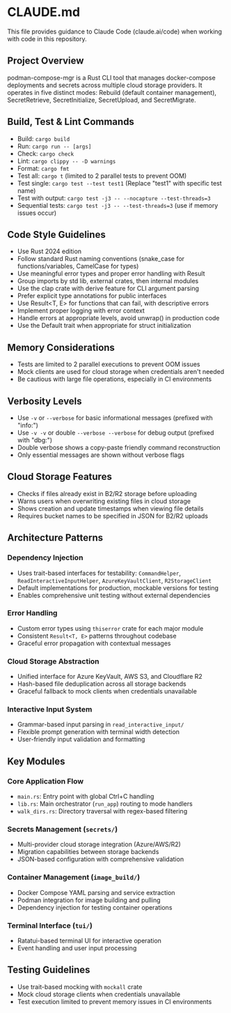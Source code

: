 # CLAUDE.md

This file provides guidance to Claude Code (claude.ai/code) when working with code in this repository.

## Project Overview

podman-compose-mgr is a Rust CLI tool that manages docker-compose deployments and secrets across multiple cloud storage providers. It operates in five distinct modes: Rebuild (default container management), SecretRetrieve, SecretInitialize, SecretUpload, and SecretMigrate.

## Build, Test & Lint Commands
- Build: `cargo build`
- Run: `cargo run -- [args]`
- Check: `cargo check`
- Lint: `cargo clippy -- -D warnings`
- Format: `cargo fmt`
- Test all: `cargo t` (limited to 2 parallel tests to prevent OOM)
- Test single: `cargo test --test test1` (Replace "test1" with specific test name)
- Test with output: `cargo test -j3 -- --nocapture --test-threads=3`
- Sequential tests: `cargo test -j3 -- --test-threads=3` (use if memory issues occur)

## Code Style Guidelines
- Use Rust 2024 edition
- Follow standard Rust naming conventions (snake_case for functions/variables, CamelCase for types)
- Use meaningful error types and proper error handling with Result
- Group imports by std lib, external crates, then internal modules
- Use the clap crate with derive feature for CLI argument parsing
- Prefer explicit type annotations for public interfaces
- Use Result<T, E> for functions that can fail, with descriptive errors
- Implement proper logging with error context
- Handle errors at appropriate levels, avoid unwrap() in production code
- Use the Default trait when appropriate for struct initialization

## Memory Considerations
- Tests are limited to 2 parallel executions to prevent OOM issues
- Mock clients are used for cloud storage when credentials aren't needed 
- Be cautious with large file operations, especially in CI environments

## Verbosity Levels
- Use `-v` or `--verbose` for basic informational messages (prefixed with "info:")
- Use `-v -v` or double `--verbose --verbose` for debug output (prefixed with "dbg:")
- Double verbose shows a copy-paste friendly command reconstruction
- Only essential messages are shown without verbose flags

## Cloud Storage Features
- Checks if files already exist in B2/R2 storage before uploading
- Warns users when overwriting existing files in cloud storage
- Shows creation and update timestamps when viewing file details
- Requires bucket names to be specified in JSON for B2/R2 uploads

## Architecture Patterns

### Dependency Injection
- Uses trait-based interfaces for testability: `CommandHelper`, `ReadInteractiveInputHelper`, `AzureKeyVaultClient`, `R2StorageClient`
- Default implementations for production, mockable versions for testing
- Enables comprehensive unit testing without external dependencies

### Error Handling
- Custom error types using `thiserror` crate for each major module
- Consistent `Result<T, E>` patterns throughout codebase
- Graceful error propagation with contextual messages

### Cloud Storage Abstraction
- Unified interface for Azure KeyVault, AWS S3, and Cloudflare R2
- Hash-based file deduplication across all storage backends
- Graceful fallback to mock clients when credentials unavailable

### Interactive Input System
- Grammar-based input parsing in `read_interactive_input/`
- Flexible prompt generation with terminal width detection
- User-friendly input validation and formatting

## Key Modules

### Core Application Flow
- `main.rs`: Entry point with global Ctrl+C handling
- `lib.rs`: Main orchestrator (`run_app`) routing to mode handlers
- `walk_dirs.rs`: Directory traversal with regex-based filtering

### Secrets Management (`secrets/`)
- Multi-provider cloud storage integration (Azure/AWS/R2)
- Migration capabilities between storage backends
- JSON-based configuration with comprehensive validation

### Container Management (`image_build/`)
- Docker Compose YAML parsing and service extraction
- Podman integration for image building and pulling
- Dependency injection for testing container operations

### Terminal Interface (`tui/`)
- Ratatui-based terminal UI for interactive operation
- Event handling and user input processing

## Testing Guidelines
- Use trait-based mocking with `mockall` crate
- Mock cloud storage clients when credentials unavailable
- Test execution limited to prevent memory issues in CI environments
